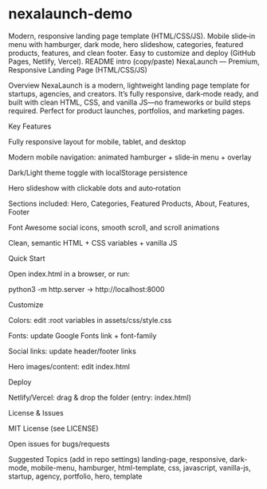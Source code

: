 # nexalaunch-demo
Modern, responsive landing page template (HTML/CSS/JS). Mobile slide‑in menu with hamburger, dark mode, hero slideshow, categories, featured products, features, and clean footer. Easy to customize and deploy (GitHub Pages, Netlify, Vercel).
README intro (copy/paste)
NexaLaunch — Premium, Responsive Landing Page (HTML/CSS/JS)

Overview
NexaLaunch is a modern, lightweight landing page template for startups, agencies, and creators. It’s fully responsive, dark‑mode ready, and built with clean HTML, CSS, and vanilla JS—no frameworks or build steps required. Perfect for product launches, portfolios, and marketing pages.


Key Features

Fully responsive layout for mobile, tablet, and desktop

Modern mobile navigation: animated hamburger + slide‑in menu + overlay

Dark/Light theme toggle with localStorage persistence

Hero slideshow with clickable dots and auto‑rotation

Sections included: Hero, Categories, Featured Products, About, Features, Footer

Font Awesome social icons, smooth scroll, and scroll animations

Clean, semantic HTML + CSS variables + vanilla JS

Quick Start


Open index.html in a browser, or run:

python3 -m http.server → http://localhost:8000

Customize

Colors: edit :root variables in assets/css/style.css

Fonts: update Google Fonts link + font-family

Social links: update header/footer links

Hero images/content: edit index.html

Deploy


Netlify/Vercel: drag & drop the folder (entry: index.html)

License & Issues

MIT License (see LICENSE)

Open issues for bugs/requests

Suggested Topics (add in repo settings)
landing-page, responsive, dark-mode, mobile-menu, hamburger, html-template, css, javascript, vanilla-js, startup, agency, portfolio, hero, template
